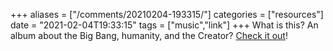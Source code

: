 +++
aliases = ["/comments/20210204-193315/"]
categories = ["resources"]
date = "2021-02-04T19:33:15"
tags = ["music","link"]
+++
What is this? An album about the Big Bang, humanity, and the Creator? [Check it out](https://open.spotify.com/playlist/3R76EOj5a9adOd37g0EyLH)!

